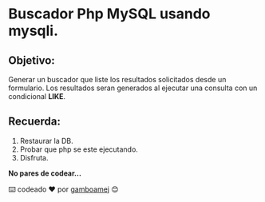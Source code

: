 # Buscador Php MySQL usando mysqli.

## Objetivo: 
Generar un buscador que liste los resultados solicitados desde un formulario.
Los resultados seran generados al ejecutar una consulta con un condicional **LIKE**.

## Recuerda:
1. Restaurar la DB.
2. Probar que php se este ejecutando.
3. Disfruta.

**No pares de codear...**

⌨️ codeado ❤️ por [gamboamej](https://github.com/gamboamej) 😊
